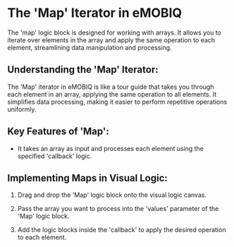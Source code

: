 # The 'Map' Iterator in eMOBIQ

The 'map' logic block is designed for working with arrays. It allows you to iterate over elements in the array and apply the same operation to each element, streamlining data manipulation and processing.

## Understanding the 'Map' Iterator:

The 'Map' iterator in eMOBIQ is like a tour guide that takes you through each element in an array, applying the same operation to all elements. It simplifies data processing, making it easier to perform repetitive operations uniformly.

## Key Features of 'Map':

- It takes an array as input and processes each element using the specified 'callback' logic.

## Implementing Maps in Visual Logic:

1. Drag and drop the 'Map' logic block onto the visual logic canvas.

2. Pass the array you want to process into the 'values' parameter of the 'Map' logic block.

3. Add the logic blocks inside the 'callback' to apply the desired operation to each element.